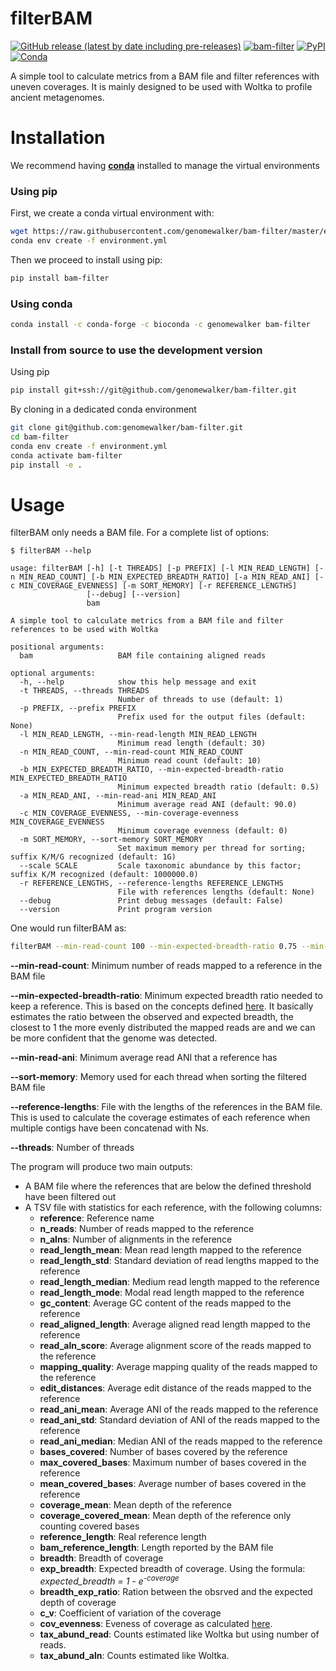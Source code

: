 
# filterBAM


[![GitHub release (latest by date including pre-releases)](https://img.shields.io/github/v/release/genomewalker/bam-filter?include_prereleases&label=version)](https://github.com/genomewalker/bam-filter/releases) [![bam-filter](https://github.com/genomewalker/bam-filter/workflows/filterBAM_ci/badge.svg)](https://github.com/genomewalker/bam-filter/actions) [![PyPI](https://img.shields.io/pypi/v/bam-filter)](https://pypi.org/project/bam-filter/) [![Conda](https://img.shields.io/conda/v/genomewalker/bam-filter)](https://anaconda.org/genomewalker/bam-filter)


A simple tool to calculate metrics from a BAM file and filter references with uneven coverages. It is mainly designed to be used with Woltka to profile ancient metagenomes.

# Installation

We recommend having [**conda**](https://docs.conda.io/en/latest/) installed to manage the virtual environments

### Using pip

First, we create a conda virtual environment with:

```bash
wget https://raw.githubusercontent.com/genomewalker/bam-filter/master/environment.yml
conda env create -f environment.yml
```

Then we proceed to install using pip:

```bash
pip install bam-filter
```

### Using conda

```bash
conda install -c conda-forge -c bioconda -c genomewalker bam-filter
```

### Install from source to use the development version

Using pip

```bash
pip install git+ssh://git@github.com/genomewalker/bam-filter.git
```

By cloning in a dedicated conda environment

```bash
git clone git@github.com:genomewalker/bam-filter.git
cd bam-filter
conda env create -f environment.yml
conda activate bam-filter
pip install -e .
```


# Usage

filterBAM only needs a BAM file. For a complete list of options:

```
$ filterBAM --help

usage: filterBAM [-h] [-t THREADS] [-p PREFIX] [-l MIN_READ_LENGTH] [-n MIN_READ_COUNT] [-b MIN_EXPECTED_BREADTH_RATIO] [-a MIN_READ_ANI] [-c MIN_COVERAGE_EVENNESS] [-m SORT_MEMORY] [-r REFERENCE_LENGTHS]
                 [--debug] [--version]
                 bam

A simple tool to calculate metrics from a BAM file and filter references to be used with Woltka

positional arguments:
  bam                   BAM file containing aligned reads

optional arguments:
  -h, --help            show this help message and exit
  -t THREADS, --threads THREADS
                        Number of threads to use (default: 1)
  -p PREFIX, --prefix PREFIX
                        Prefix used for the output files (default: None)
  -l MIN_READ_LENGTH, --min-read-length MIN_READ_LENGTH
                        Minimum read length (default: 30)
  -n MIN_READ_COUNT, --min-read-count MIN_READ_COUNT
                        Minimum read count (default: 10)
  -b MIN_EXPECTED_BREADTH_RATIO, --min-expected-breadth-ratio MIN_EXPECTED_BREADTH_RATIO
                        Minimum expected breadth ratio (default: 0.5)
  -a MIN_READ_ANI, --min-read-ani MIN_READ_ANI
                        Minimum average read ANI (default: 90.0)
  -c MIN_COVERAGE_EVENNESS, --min-coverage-evenness MIN_COVERAGE_EVENNESS
                        Minimum coverage evenness (default: 0)
  -m SORT_MEMORY, --sort-memory SORT_MEMORY
                        Set maximum memory per thread for sorting; suffix K/M/G recognized (default: 1G)
  --scale SCALE         Scale taxonomic abundance by this factor; suffix K/M recognized (default: 1000000.0)
  -r REFERENCE_LENGTHS, --reference-lengths REFERENCE_LENGTHS
                        File with references lengths (default: None)
  --debug               Print debug messages (default: False)
  --version             Print program version
```

One would run filterBAM as:

```bash
filterBAM --min-read-count 100 --min-expected-breadth-ratio 0.75 --min-read-ani 98 --sort-memory 1G --reference-lengths gtdb-r202.len.map --threads 16  c55d4e2df1.woltka.dedup.bam 
```

**--min-read-count**: Minimum number of reads mapped to a reference in the BAM file

**--min-expected-breadth-ratio**: Minimum expected breadth ratio needed to keep a reference. This is based on the concepts defined [here](https://instrain.readthedocs.io/en/latest/important_concepts.html#detecting-organisms-in-metagenomic-data). It basically estimates the ratio between the observed and expected breadth, the closest to 1 the more evenly distributed the mapped reads are and we can be more confident that the genome was detected.

**--min-read-ani**: Minimum average read ANI that a reference has

**--sort-memory**: Memory used for each thread when sorting the filtered BAM file

**--reference-lengths**: File with the lengths of the references in the BAM file. This is used to calculate the coverage estimates of each reference when multiple contigs have been concatenad with Ns.

**--threads**: Number of threads


The program will produce two main outputs:
 - A BAM file where the references that are below the defined threshold have been filtered out
 - A TSV file with statistics for each reference, with the following columns:
    - **reference**: Reference name
    - **n_reads**: Number of reads mapped to the reference
    - **n_alns**: Number of alignments in the reference
    - **read_length_mean**: Mean read length mapped to the reference
    - **read_length_std**: Standard deviation of read lengths mapped to the reference
    - **read_length_median**: Medium read length mapped to the reference
    - **read_length_mode**: Modal read length mapped to the reference
    - **gc_content**: Average GC content of the reads mapped to the reference
    - **read_aligned_length**: Average aligned read length mapped to the reference
    - **read_aln_score**: Average alignment score of the reads mapped to the reference
    - **mapping_quality**: Average mapping quality of the reads mapped to the reference
    - **edit_distances**: Average edit distance of the reads mapped to the reference
    - **read_ani_mean**: Average ANI of the reads mapped to the reference
    - **read_ani_std**: Standard deviation of ANI of the reads mapped to the reference
    - **read_ani_median**: Median ANI of the reads mapped to the reference
    - **bases_covered**: Number of bases covered by the reference
    - **max_covered_bases**: Maximum number of bases covered in the reference
    - **mean_covered_bases**: Average number of bases covered in the reference
    - **coverage_mean**: Mean depth of the reference
    - **coverage_covered_mean**: Mean depth of the reference only counting covered bases
    - **reference_length**: Real reference length
    - **bam_reference_length**: Length reported by the BAM file
    - **breadth**: Breadth of coverage 
    - **exp_breadth**: Expected breadth of coverage. Using the formula: _expected_breadth = 1 - e<sup>-coverage</sup>_
    - **breadth_exp_ratio**: Ration between the obsrved and the expected depth of coverage
    - **c_v**: Coefficient of variation of the coverage
    - **cov_evenness**: Eveness of coverage as calculated [here](https://www.nature.com/articles/jhg201621).
    - **tax_abund_read**: Counts estimated like Woltka but using number of reads.
    - **tax_abund_aln**: Counts estimated like Woltka.
